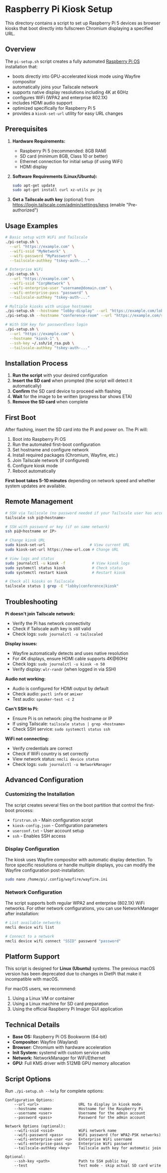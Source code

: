 # Raspberry Pi Kiosk Setup

This directory contains a script to set up Raspberry Pi 5 devices as browser
kiosks that boot directly into fullscreen Chromium displaying a specified URL.

## Overview

The `pi-setup.sh` script creates a fully automated [Raspberry Pi OS](https://www.raspberrypi.com/software/)
installation that:

- boots directly into GPU-accelerated kiosk mode using Wayfire compositor
- automatically joins your Tailscale network
- supports native display resolutions including 4K at 60Hz
- configures WiFi (WPA2 and enterprise 802.1X)
- includes HDMI audio support
- optimized specifically for Raspberry Pi 5
- provides a `kiosk-set-url` utility for easy URL changes

## Prerequisites

1. **Hardware Requirements:**
   - Raspberry Pi 5 (recommended: 8GB RAM)
   - SD card (minimum 8GB, Class 10 or better)
   - Ethernet connection for initial setup (if using WiFi)
   - HDMI display

2. **Software Requirements (Linux/Ubuntu):**
   ```bash
   sudo apt-get update
   sudo apt-get install curl xz-utils pv jq
   ```

3. **Get a Tailscale auth key** (optional) from
   https://login.tailscale.com/admin/settings/keys (enable "Pre-authorized")

## Usage Examples

```bash
# Basic setup with WiFi and Tailscale
./pi-setup.sh \
  --url "https://example.com" \
  --wifi-ssid "MyNetwork" \
  --wifi-password "MyPassword" \
  --tailscale-authkey "tskey-auth-..."

# Enterprise WiFi
./pi-setup.sh \
  --url "https://example.com" \
  --wifi-ssid "CorpNetwork" \
  --wifi-enterprise-user "username@domain.com" \
  --wifi-enterprise-pass "password" \
  --tailscale-authkey "tskey-auth-..."

# Multiple kiosks with unique hostnames
./pi-setup.sh --hostname "lobby-display" --url "https://example.com/lobby" --tailscale-authkey "tskey-..."
./pi-setup.sh --hostname "conference-room" --url "https://example.com/schedule" --tailscale-authkey "tskey-..."

# With SSH key for passwordless login
./pi-setup.sh \
  --url "https://example.com" \
  --hostname "kiosk-1" \
  --ssh-key ~/.ssh/id_rsa.pub \
  --tailscale-authkey "tskey-auth-..."
```

## Installation Process

1. **Run the script** with your desired configuration
2. **Insert the SD card** when prompted (the script will detect it automatically)
3. **Confirm** the SD card device to proceed with flashing
4. **Wait** for the image to be written (progress bar shows ETA)
5. **Remove the SD card** when complete

## First Boot

After flashing, insert the SD card into the Pi and power on. The Pi will:

1. Boot into Raspberry Pi OS
2. Run the automated first-boot configuration
3. Set hostname and configure network
4. Install required packages (Chromium, Wayfire, etc.)
5. Join Tailscale network (if configured)
6. Configure kiosk mode
7. Reboot automatically

**First boot takes 5-10 minutes** depending on network speed and whether system updates are available.

## Remote Management

```bash
# SSH via Tailscale (no password needed if your Tailscale user has access)
tailscale ssh pi@<hostname>

# SSH with password or key (if on same network)
ssh pi@<hostname or IP>

# Change kiosk URL
sudo kiosk-set-url                    # View current URL
sudo kiosk-set-url https://new-url.com # Change URL

# View logs and status
sudo journalctl -u kiosk -f            # View kiosk logs
sudo systemctl status kiosk            # Check status
sudo systemctl restart kiosk           # Restart kiosk

# Check all kiosks on Tailscale
tailscale status | grep -E "lobby|conference|kiosk"
```

## Troubleshooting

**Pi doesn't join Tailscale network:**
- Verify the Pi has network connectivity
- Check if Tailscale auth key is still valid
- Check logs: `sudo journalctl -u tailscaled`

**Display issues:**
- Wayfire automatically detects and uses native resolution
- For 4K displays, ensure HDMI cable supports 4K@60Hz
- Check logs: `sudo journalctl -u kiosk -n 50`
- Verify display: `wlr-randr` (when logged in via SSH)

**Audio not working:**
- Audio is configured for HDMI output by default
- Check audio: `pactl info` or `amixer`
- Test audio: `speaker-test -c 2`

**Can't SSH to Pi:**
- Ensure Pi is on network: ping the hostname or IP
- If using Tailscale: `tailscale status | grep <hostname>`
- Check SSH service: `sudo systemctl status ssh`

**WiFi not connecting:**
- Verify credentials are correct
- Check if WiFi country is set correctly
- View network status: `nmcli device status`
- Check logs: `sudo journalctl -u NetworkManager`

## Advanced Configuration

### Customizing the Installation

The script creates several files on the boot partition that control the first-boot process:

- `firstrun.sh` - Main configuration script
- `kiosk-config.json` - Configuration parameters
- `userconf.txt` - User account setup
- `ssh` - Enables SSH access

### Display Configuration

The kiosk uses Wayfire compositor with automatic display detection. To force specific resolutions or handle multiple displays, you can modify the Wayfire configuration post-installation:

```bash
sudo nano /home/pi/.config/wayfire/wayfire.ini
```

### Network Configuration

The script supports both regular WPA2 and enterprise (802.1X) WiFi networks. For other network configurations, you can use NetworkManager after installation:

```bash
# List available networks
nmcli device wifi list

# Connect to a network
nmcli device wifi connect "SSID" password "password"
```

## Platform Support

This script is designed for **Linux (Ubuntu)** systems. The previous macOS version has been deprecated due to changes in DietPi that make it incompatible with macOS.

For macOS users, we recommend:
1. Using a Linux VM or container
2. Using a Linux machine for SD card preparation
3. Using the official Raspberry Pi Imager GUI application

## Technical Details

- **Base OS:** Raspberry Pi OS Bookworm (64-bit)
- **Compositor:** Wayfire (Wayland)
- **Browser:** Chromium with hardware acceleration
- **Init System:** systemd with custom service units
- **Network:** NetworkManager for WiFi/Ethernet
- **GPU:** Full KMS driver with 512MB GPU memory allocation

## Script Options

Run `./pi-setup.sh --help` for complete options:

```
Configuration Options:
    --url <url>                  URL to display in kiosk mode
    --hostname <name>            Hostname for the Raspberry Pi
    --username <user>            Username for the admin account
    --password <pass>            Password for the admin account

Network Options (optional):
    --wifi-ssid <ssid>           WiFi network name
    --wifi-password <pass>       WiFi password (for WPA2-PSK networks)
    --wifi-enterprise-user <u>   Enterprise WiFi username
    --wifi-enterprise-pass <p>   Enterprise WiFi password
    --tailscale-authkey <key>    Tailscale auth key for automatic join

Optional:
    --ssh-key <path>             Path to SSH public key
    --test                       Test mode - skip actual SD card write
```